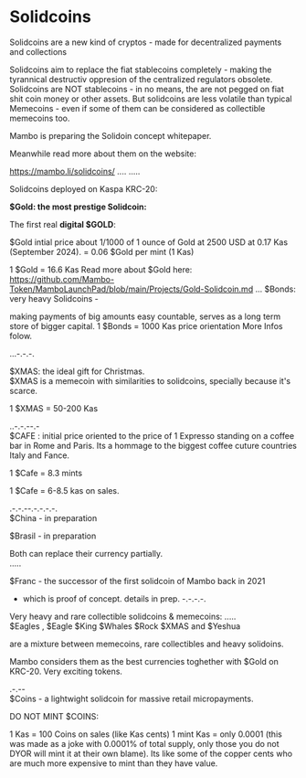 # Solidcoins
Solidcoins are a new kind of cryptos - made for decentralized payments and collections

Solidcoins aim to replace the fiat stablecoins completely - making the tyrannical destructiv oppresion of the centralized regulators obsolete.
Solidcoins are NOT stablecoins - in no means, the are not pegged on fiat shit coin money or other assets.
But solidcoins are less volatile than typical Memecoins - even if some of them can be considered as collectible memecoins too.

Mambo is preparing the Solidoin concept whitepaper.

Meanwhile read more about them on the website:

https://mambo.li/solidcoins/
....
.....

Solidcoins deployed on Kaspa KRC-20:

**$Gold: the most prestige Solidcoin:**

The first real **digital $GOLD**:

$Gold intial price about 1/1000 of 1 ounce of Gold at 2500 USD at 0.17 Kas (September 2024).
= 0.06 $Gold per mint (1 Kas)

1 $Gold = 16.6 Kas
Read more about $Gold here:
https://github.com/Mambo-Token/MamboLaunchPad/blob/main/Projects/Gold-Solidcoin.md
...
$Bonds: very heavy Solidcoins - 

making payments of big amounts easy countable, serves as a long term store of bigger capital.
1 $Bonds = 1000 Kas price orientation
More Infos folow.

...-.-.-.

$XMAS: the ideal gift for Christmas.  
$XMAS is a memecoin with similarities to solidcoins, specially because it's scarce.  

1 $XMAS = 50-200 Kas

..-.-.--.-  
$CAFE : initial price oriented to the price of 1 Expresso standing on a coffee bar in Rome and Paris.
Its a hommage to the biggest coffee cuture countries Italy and Fance.

1 $Cafe = 8.3 mints

1 $Cafe = 6-8.5 kas on sales.

.-.-.--.-.-.-.-.  
$China - in preparation

$Brasil - in preparation

Both can replace their currency partially.  
.....

$Franc - the successor of the first solidcoin of Mambo back in 2021
- which is proof of concept.
details in prep.
-.-.-.-.
  
Very heavy and rare collectible solidcoins & memecoins:
.....  
$Eagles , $Eagle $King $Whales $Rock $XMAS and $Yeshua 

are a mixture between memecoins, rare collectibles and heavy solidoins.


Mambo considers them as the best currencies toghether with $Gold on KRC-20.
Very exciting tokens.

.-.--  
$Coins - a lightwight solidcoin for massive retail micropayments.

DO NOT MINT $COINS:

1 Kas = 100 Coins on sales (like Kas cents)
1 mint Kas = only 0.0001
(this was made as a joke with 0.0001% of total supply, only those you do not DYOR will mint it at their own blame).
Its like some of the copper cents who are much more expensive to mint than they have value.
